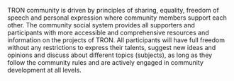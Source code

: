 TRON community is driven by principles of sharing, equality, freedom of speech and personal expression where community members support each other. The community social system provides all supporters and participants with more accessible and comprehensive resources and information on the projects of TRON. All participants will have full freedom without any restrictions to express their talents, suggest new ideas and opinions and discuss about different topics (subjects), as long as they follow the community rules and are actively engaged in community development at all levels.

